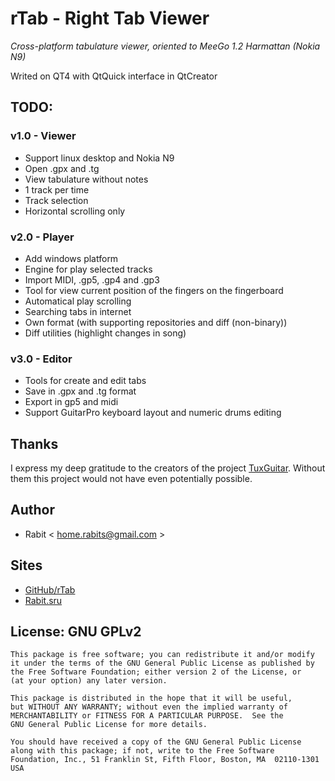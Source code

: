 rTab - Right Tab Viewer
=======================

*Cross-platform tabulature viewer, oriented to MeeGo 1.2 Harmattan (Nokia N9)*

Writed on QT4 with QtQuick interface in QtCreator

## TODO:
### v1.0 - Viewer

 * Support linux desktop and Nokia N9
 * Open .gpx and .tg
 * View tabulature without notes
 * 1 track per time
 * Track selection
 * Horizontal scrolling only

### v2.0 - Player

 * Add windows platform
 * Engine for play selected tracks
 * Import MIDI, .gp5, .gp4 and .gp3
 * Tool for view current position of the fingers on the fingerboard
 * Automatical play scrolling
 * Searching tabs in internet
 * Own format (with supporting repositories and diff (non-binary))
 * Diff utilities (highlight changes in song)

### v3.0 - Editor

 * Tools for create and edit tabs
 * Save in .gpx and .tg format
 * Export in gp5 and midi
 * Support GuitarPro keyboard layout and numeric drums editing

## Thanks

I express my deep gratitude to the creators of the project [TuxGuitar](http://www.tuxguitar.com.ar/). Without them this project would not have even potentially possible.

## Author

 * Rabit < home.rabits@gmail.com >

## Sites

 * [GitHub/rTab](https://github.com/rabits/rtab)
 * [Rabit.sru](http://rabits.ru)

## License: GNU GPLv2

    This package is free software; you can redistribute it and/or modify
    it under the terms of the GNU General Public License as published by
    the Free Software Foundation; either version 2 of the License, or
    (at your option) any later version.

    This package is distributed in the hope that it will be useful,
    but WITHOUT ANY WARRANTY; without even the implied warranty of
    MERCHANTABILITY or FITNESS FOR A PARTICULAR PURPOSE.  See the
    GNU General Public License for more details.

    You should have received a copy of the GNU General Public License
    along with this package; if not, write to the Free Software
    Foundation, Inc., 51 Franklin St, Fifth Floor, Boston, MA  02110-1301 USA
